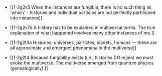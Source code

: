 - [[1-2g2s5 When the instances are fungible, there is no such thing as 'which' - histories and individual particles are not perfectly partitioned into instances]]
- [[1-2g2s7d A history has to be explained in multiversal terms. The true explanation of what happened involves many other instances of me.]]

- [[1-2g2t3a Histories, universes, particles, planets, humans — these are all approximate and emergent phenomena in the multiverse]]
- [[1-2g2t4 Because fungibility exists (i.e., histories DO rejoin) we must evoke the multiverse. The multiverse emerged from quantum physics (genealogically).]]
